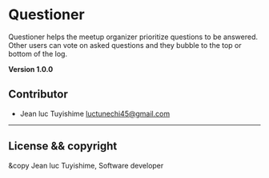 # Questioner
Questioner​​ helps the meetup organizer prioritize questions to be answered. Other users can vote on asked questions and they bubble to the top or bottom of the log.

**Version 1.0.0**

## Contributor
- Jean luc Tuyishime <luctunechi45@gmail.com>

---

## License && copyright
&copy Jean luc Tuyishime, Software developer
